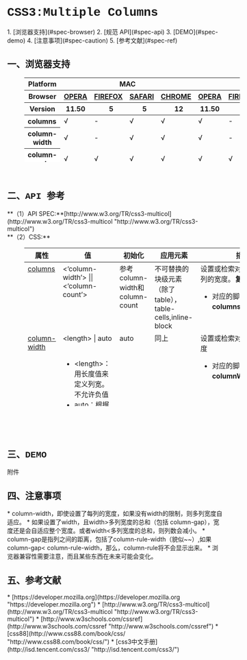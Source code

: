 <h1 style="font-family:Courier New">CSS3:Multiple Columns</h1>
1. [浏览器支持](#spec-browser)
2. [规范 API](#spec-api)
3. [DEMO](#spec-demo)
4. [注意事项](#spec-caution)
5. [参考文献](#spec-ref)

<h2 id="spec-browser" style="font-family:Courier New">一、浏览器支持</h2>
<table class="litmus-browser-support-results zeroBorder" style="margin-left:40px" summary="Browser support for HTML5 Forms Inputs" height="197" width="920">
<tbody>
<tr>
<th class="primary-heading" scope="row"><span class="offScreen">Platform</span></th>
<th class="primary-heading" colspan="4" scope="colgroup">MAC</th>
<th class="primary-heading" colspan="5" scope="colgroup">WIN</th>
<th class="offScreen">%</th>
</tr>
<tr>
<th class="row-heading secondary-heading" scope="row"><span class="offScreen">Browser</span></th>
<th class="browser-id browser-opera secondary-heading" colspan="1" scope="col"><a href="http://www.opera.com/browser/" target="_blank" title="Download the Opera web browser">OPERA</a></th>
<th class="browser-firefox browser-id secondary-heading" colspan="1" scope="col"><a href="http://www.mozilla-europe.org/en/firefox/" target="_blank" title="Download the Firefox web browser">FIREFOX</a></th>
<th class="browser-id browser-safari secondary-heading" colspan="1" scope="col"><a href="http://www.apple.com/safari/download/" target="_blank" title="Download the Safari web browser">SAFARI</a></th>
<th class="browser-chrome browser-id secondary-heading" colspan="1" scope="col"><a href="http://www.google.com/chrome/" target="_blank" title="Download the Chrome web browser">CHROME</a></th>
<th class="browser-id browser-opera secondary-heading" colspan="1" scope="col"><a href="http://www.opera.com/browser/" target="_blank" title="Download the Opera web browser">OPERA</a></th>
<th class="browser-firefox browser-id secondary-heading" colspan="1" scope="colgroup"><a href="http://www.mozilla-europe.org/en/firefox/" target="_blank" title="Download the Firefox web browser">FIREFOX</a></th>
<th class="browser-id browser-safari secondary-heading" colspan="1" scope="col"><a href="http://www.apple.com/safari/download/" target="_blank" title="Download the Safari web browser">SAFARI</a></th>
<th class="browser-id browser-ie secondary-heading" colspan="1" scope="colgroup"><a href="http://www.microsoft.com/ie/" target="_blank" title="Download the Ie web browser">IE</a></th>
<th class="browser-chrome browser-id secondary-heading" colspan="1" scope="colgroup"><a href="http://www.google.com/chrome/" target="_blank" title="Download the Chrome web browser">CHROME</a></th>
<th class="offScreen">&nbsp;</th>
</tr>
<tr>
<th class="row-heading tertiary-heading" scope="row"><span class="offScreen">Version</span></th>
<th class="tertiary-heading" scope="col"> 11.50 </th>
<th class="tertiary-heading" scope="col">&nbsp;&nbsp; 5 </th>
<th class="tertiary-heading" scope="col">&nbsp;&nbsp; 5 </th>
<th class="tertiary-heading" scope="col">&nbsp;&nbsp; 12 </th>
<th class="tertiary-heading" scope="col"> 11.50 </th>
<th class="tertiary-heading" scope="col">&nbsp;&nbsp;&nbsp; 5<br>
</th>
<th class="tertiary-heading" scope="col">&nbsp;&nbsp; 5 </th>
<th class="tertiary-heading" scope="col">&nbsp;9<br>
</th>
<th class="tertiary-heading" scope="col">&nbsp;&nbsp; 12<br>
</th>
<th class="offScreen">&nbsp;</th>
</tr>
</tbody>
 
<tbody>
<tr>
<th style="text-align:left" bgcolor="#ffffff">columns<br>
</th>
<td>√<br>
</td>
<td>-<br>
</td>
<td>√<br>
</td>
<td>√<br>
</td>
<td>√<br>
</td>
<td>-<br>
</td>
<td>√<br>
</td>
<td>-<br>
</td>
<td>√<br>
</td>
<td><br>
</td>
</tr>
<tr>
<th class="row-heading" scope="row">column-width<br>
</th>
<td>√<br>
</td>
<td>-<br>
</td>
<td class="supported">√<br>
</td>
<td class="supported">√<br>
</td>
<td>√<br>
</td>
<td>-<br>
</td>
<td class="supported">√<br>
</td>
<td>-<br>
</td>
<td class="supported">√<br>
</td>
<td class="grade-limited support-grade"><br>
</td>
</tr>
<tr>
<th style="text-align:left" bgcolor="#ffffff">column-count<br>
</th>
<td>√<br>
</td>
<td>√<br>
</td>
<td>√<br>
</td>
<td>√<br>
</td>
<td>√<br>
</td>
<td>√<br>
</td>
<td>√<br>
</td>
<td>-<br>
</td>
<td>√<br>
</td>
<td><br>
</td>
</tr>
<tr>
<th style="text-align:left" bgcolor="#ffffff">column-gap<br>
</th>
<td>√<br>
</td>
<td>√<br>
</td>
<td>√<br>
</td>
<td>√<br>
</td>
<td>√<br>
</td>
<td>√<br>
</td>
<td>√<br>
</td>
<td>-<br>
</td>
<td>√<br>
</td>
<td><br>
</td>
</tr>
<tr>
<th style="text-align:left" bgcolor="#ffffff">column-rule<br>
</th>
<td>√<br>
</td>
<td>√<br>
</td>
<td>√<br>
</td>
<td>√<br>
</td>
<td>√<br>
</td>
<td>√<br>
</td>
<td>√<br>
</td>
<td>-<br>
</td>
<td>√<br>
</td>
<td><br>
</td>
</tr>
<tr>
<th style="text-align:left" bgcolor="#ffffff">column-rule-width<br>
</th>
<td>√<br>
</td>
<td>√<br>
</td>
<td>√<br>
</td>
<td>√<br>
</td>
<td>√<br>
</td>
<td>√<br>
</td>
<td>√<br>
</td>
<td>-<br>
</td>
<td>√<br>
</td>
<td><br>
</td>
</tr>
<tr>
<th style="text-align:left" bgcolor="#ffffff">column-rule-style<br>
</th>
<td>√<br>
</td>
<td>√<br>
</td>
<td>√<br>
</td>
<td>√<br>
</td>
<td>√<br>
</td>
<td>√<br>
</td>
<td>√<br>
</td>
<td>-<br>
</td>
<td>√<br>
</td>
<td><br>
</td>
</tr>
<tr>
<th style="text-align:left" bgcolor="#ffffff">column-rule-color<br>
</th>
<td>√<br>
</td>
<td>√<br>
</td>
<td>√<br>
</td>
<td>√<br>
</td>
<td>√<br>
</td>
<td>√<br>
</td>
<td>√<br>
</td>
<td>-<br>
</td>
<td>√<br>
</td>
<td><br>
</td>
</tr>
<tr>
<th style="text-align:left" bgcolor="#ffffff">column-span<br>
</th>
<td>√<br>
</td>
<td>-<br>
</td>
<td>-<br>
</td>
<td>√<br>
</td>
<td>√<br>
</td>
<td>-<br>
</td>
<td>-<br>
</td>
<td>-<br>
</td>
<td>√<br>
</td>
<td><br>
</td>
</tr>
<tr>
<th style="text-align:left" bgcolor="#ffffff">column-fill<br>
</th>
<td>-<br>
</td>
<td>-<br>
</td>
<td>-<br>
</td>
<td>-<br>
</td>
<td>-<br>
</td>
<td>-<br>
</td>
<td>-<br>
</td>
<td>-<br>
</td>
<td>-<br>
</td>
<td><br>
</td>
</tr>
<tr>
<th style="text-align:left" bgcolor="#ffffff">column-break-before<br>
</th>
<td>-<br>
</td>
<td>-<br>
</td>
<td>&nbsp;√&nbsp;&nbsp; <br>
</td>
<td>√<br>
</td>
<td>-<br>
</td>
<td>-<br>
</td>
<td>√<br>
</td>
<td>-<br>
</td>
<td>√<br>
</td>
<td><br>
</td>
</tr>
<tr>
<th style="text-align:left" bgcolor="#ffffff">column-break-after<br>
</th>
<td>-<br>
</td>
<td>-<br>
</td>
<td>√<br>
</td>
<td>√<br>
</td>
<td>-<br>
</td>
<td>-<br>
</td>
<td>√<br>
</td>
<td>-<br>
</td>
<td>√<br>
</td>
<td><br>
</td>
</tr>
<tr>
<th style="text-align:left" bgcolor="#ffffff">column-break-inside<br>
</th>
<td>-<br>
</td>
<td>-<br>
</td>
<td>√<br>
</td>
<td>√<br>
</td>
<td>-<br>
</td>
<td>-<br>
</td>
<td>√<br>
</td>
<td>-<br>
</td>
<td>√<br>
</td>
<td><br>
</td>
</tr>
</tbody>
</table>
<br>
<h2 id="spec-api" style="font-family:Courier New">二、API 参考</h2>
**（1）API SPEC:**[http://www.w3.org/TR/css3-multicol](http://www.w3.org/TR/css3-multicol "http://www.w3.org/TR/css3-multicol")<br/>
**（2）CSS:**
<table class="proptable zeroBorder" style="margin-left:40px" height="369" width="920">
<tbody>
<tr>
<th>属性<br>
</th>
<th>值<br>
</th>
<th>初始化<br>
</th>
<th>应用元素<br>
</th>
<th>描述<br>
</th>
<th>类型<br>
</th>
</tr>
</tbody>
 
<tbody>
<tr valign="baseline">
<td style="text-align:left"><a class="property" href="http://www.w3.org/TR/css3-multicol/#columns0">columns</a><br>
</td>
<td style="text-align:left">&lt;‘column-width’&gt; || &lt;‘column-count’&gt; <br>
</td>
<td style="text-align:left">参考column-width和column-count<br>
</td>
<td style="text-align:left">不可替换的块级元素（除了table），table-cells,inline-block<br>
</td>
<td style="text-align:left">设置或检索对象的列数和每列的宽度。<b>复合属性</b><br>
<ul><li>对应的脚本特性为<b>columns</b>。</li></ul>
</td>
<td style="text-align:left">视觉<br>
</td>
</tr>
<tr valign="baseline">
<td style="text-align:left"><a class="property" href="http://www.w3.org/TR/css3-multicol/#column-width">column-width</a><br>
</td>
<td style="text-align:left">&lt;length&gt; | auto <br>
<br>
<div class="cont">
<ul><li>&lt;length&gt;：用长度值来定义列宽。不允许负值</li>
<li>auto：根据column-count自定分配宽度 </li></ul>
</div>
<br>
</td>
<td style="text-align:left">auto <br>
</td>
<td style="text-align:left">同上<br>
</td>
<td style="text-align:left">设置或检索对象的每列的宽度<br>
<ul><li>对应的脚本特性为<b>columnWidth</b>。</li></ul>
</td>
<td style="text-align:left">视觉<br>
</td>
</tr>
<tr valign="baseline">
<td style="text-align:left"><a href="http://www.w3.org/TR/css3-multicol/#column-count" id="t2yr" title="http://www.w3.org/TR/css3-multicol/#column-count">column-count</a><br>
</td>
<td style="text-align:left">&lt;integer&gt; | auto <br>
<br>
<div class="cont">
<ul><li>&lt;integer&gt;：用整数值来定义列数。不允许负值</li>
<li>auto：根据column-width自定分配宽度 </li></ul>
</div>
<br>
</td>
<td style="text-align:left">auto <br>
</td>
<td style="text-align:left">同上<br>
</td>
<td style="text-align:left">
<div class="cont">设置或检索对象的列数
<ul><li>对应的脚本特性为<b>columnCount</b>。</li></ul>
</div>
<br>
</td>
<td style="text-align:left">视觉<br>
</td>
</tr>
<tr valign="baseline">
<td style="text-align:left"><a class="property" href="http://www.w3.org/TR/css3-multicol/#column-gap0">column-gap</a><br>
</td>
<td style="text-align:left">&lt;length&gt; | normal <br>
<br>
<div class="cont">
<ul><li> &lt;length&gt;：用长度值来定义列与列之间的间隙。不允许负值</li>
<li><i>normal</i>：与<i>font-size</i>大小相同。</li></ul>
</div>
<br>
</td>
<td style="text-align:left">normal<br>
</td>
<td style="text-align:left">多列（multicol）元素<br>
</td>
<td style="text-align:left">
<div class="cont">设置或检索对象的列与列之间的间隙
<ul><li>对应的脚本特性为<b>columnGap</b>。</li></ul>
</div>
<br>
</td>
<td style="text-align:left">视觉<br>
</td>
</tr>
<tr valign="baseline">
<td style="text-align:left"><a class="property" href="http://www.w3.org/TR/css3-multicol/#column-rule0">column-rule</a><br>
</td>
<td style="text-align:left">&lt;‘column-rule-width’&gt; || &lt;‘column-rule-style’&gt; || [ &lt;‘column-rule-color’&gt; | transparent ] <br>
<br>
</td>
<td style="text-align:left">复合属性，参考具体的属性<br>
</td>
<td style="text-align:left">同上<br>
</td>
<td style="text-align:left">
<div class="cont">设置或检索对象的列与列之间的边框。复合属性。类似border属性 
<ul><li>对应的脚本特性为<b>columnRule</b>。</li></ul>
</div>
<br>
</td>
<td style="text-align:left">视觉<br>
</td>
</tr>
<tr>
<td style="text-align:left"><a class="property" href="http://www.w3.org/TR/css3-multicol/#column-rule-width">column-rule-width</a><br>
</td>
<td style="text-align:left">&lt;length&gt; | thin | medium | thick<br>
<br>
<div class="cont">
<ul><li>&lt;length&gt;：用长度值来定义边框的厚度。不允许负值</li>
<li>medium：定义默认厚度的边框。</li>
<li>thin：定义比默认厚度细的边框。</li>
<li>thick：定义比默认厚度粗的边框。 </li></ul>
</div>
<br>
</td>
<td style="text-align:left">medium<br>
</td>
<td style="text-align:left">同上<br>
</td>
<td style="text-align:left">
<div class="cont">设置或检索对象的列与列之间的边框厚度。参阅border-width属性 
<ul><li>如果column-rule-style设置为none，本属性将失去作用。 </li>
<li>对应的脚本特性为<b>columnRuleWidth</b>。</li></ul>
</div>
<br>
</td>
<td style="text-align:left">视觉<br>
</td>
</tr>
<tr>
<td style="text-align:left"><a class="property" href="http://www.w3.org/TR/css3-multicol/#column-rule-style">column-rule-style</a><br>
</td>
<td style="text-align:left">none | hidden | dotted | dashed | solid | double | groove | ridge | inset | outset<br>
<br>
<div class="cont">
<ul><li> none：无轮廓。column-rule-color与column-rule-width将被忽略</li>
<li>hidden：隐藏边框。</li>
<li>dotted：点状轮廓。</li>
<li>dashed：虚线轮廓。</li>
<li>solid：实线轮廓</li>
<li>double：双线轮廓。两条单线与其间隔的和等于指定的column-rule-width值</li>
<li>groove：3D凹槽轮廓。ridge：3D凸槽轮廓。</li>
<li>inset：3D凹边轮廓。outset：3D凸边轮廓。 </li></ul>
</div>
</td>
<td style="text-align:left">none <br>
</td>
<td style="text-align:left">同上<br>
</td>
<td style="text-align:left">
<div class="cont">设置或检索对象的列与列之间的边框样式。参阅border-style属性 
<ul><li>如果column-rule-width等于0，本属性将失去作用。</li>
<li>对应的脚本特性为<b>columnRuleStyle</b>。</li></ul>
</div>
<br>
</td>
<td style="text-align:left">视觉<br>
</td>
</tr>
<tr>
<td style="text-align:left"><a class="property" href="http://www.w3.org/TR/css3-multicol/#column-rule-color">column-rule-color</a><br>
</td>
<td style="text-align:left">&lt;color&gt; <br>
</td>
<td style="text-align:left">和color属性一样<br>
</td>
<td style="text-align:left">同上<br>
</td>
<td style="text-align:left">
<div class="cont">设置或检索对象的列与列之间的边框颜色。参阅border-color属性 
<ul><li>如果column-rule-width等于0或column-rule-style设置为none，本属性将被忽略。</li>
<li>对应的脚本特性为<b>columnRuleWidth</b>。</li></ul>
</div>
<br>
</td>
<td style="text-align:left">视觉<br>
</td>
</tr>
<tr>
<td style="text-align:left"><a class="property" href="http://www.w3.org/TR/css3-multicol/#column-span0">column-span</a><br>
</td>
<td style="text-align:left">none | all <br>
<br>
<div class="cont">
<ul><li> none：不跨列</li>
<li>all：横跨所有列 </li></ul>
</div>
<br>
</td>
<td style="text-align:left">none<br>
</td>
<td style="text-align:left">块级元素（除了浮动元素，和绝对定位元素）<br>
</td>
<td style="text-align:left">
<div class="cont"> 设置或检索对象元素是否横跨所有列<b>。</b>
<ul><li>对应的脚本特性为<b>columnSpan</b>。</li></ul>
</div>
<br>
</td>
<td style="text-align:left">视觉<br>
</td>
</tr>
<tr>
<td style="text-align:left"><a class="property" href="http://www.w3.org/TR/css3-multicol/#column-fill">column-fill</a><br>
</td>
<td style="text-align:left">auto | balance <br>
<br>
<div class="cont">
<ul><li> auto：列高度自适应内容</li>
<li>balance：所有列的高度以其中最高的一列统一 </li></ul>
</div>
<br>
</td>
<td style="text-align:left">balance<br>
</td>
<td style="text-align:left">多列（multicol）元素<br>
</td>
<td style="text-align:left">
<div class="cont">设置或检索对象所有列的高度是否统一。
<ul><li>对应的脚本特性为<b>columnFill</b>。</li></ul>
</div>
<br>
</td>
<td style="text-align:left">视觉<br>
</td>
</tr>
<tr>
<td style="text-align:left"><a class="property" href="http://www.w3.org/TR/css3-multicol/#break-before">column-break-before</a><br>
</td>
<td style="text-align:left">auto | always | avoid | left | right | page | column | avoid-page | avoid-column <br>
<br>
<div class="cont">
<ul><li> auto：既不强迫也不禁止在元素之前断行并产生新列</li>
<li>always：总是在元素之前断行并产生新列</li>
<li>avoid：避免在元素之前断行并产生新列 </li></ul>
</div>
<br>
</td>
<td style="text-align:left">auto<br>
</td>
<td style="text-align:left">块级元素<br>
</td>
<td style="text-align:left">
<div class="cont">设置或检索对象之前是否断行<b>。</b>
<ul><li>对应的脚本特性为<b>columnBreakBefore</b>。</li></ul>
</div>
<br>
</td>
<td style="text-align:left">paged(分页？)<br>
</td>
</tr>
<tr>
<td style="text-align:left"><a class="property" href="http://www.w3.org/TR/css3-multicol/#break-after">column-break-after</a><br>
</td>
<td style="text-align:left">auto | always | avoid | left | right | page | column | avoid-page | avoid-column <br>
<br>
<div class="cont">
<ul><li> auto：既不强迫也不禁止在元素之后断行并产生新列</li>
<li>always：总是在元素之后断行并产生新列</li>
<li>avoid：避免在元素之后断行并产生新列 </li></ul>
</div>
<br>
</td>
<td style="text-align:left">auto<br>
</td>
<td style="text-align:left">同上<br>
</td>
<td style="text-align:left">
<div class="cont">设置或检索对象之后是否断行<b>。</b>
<ul><li>对应的脚本特性为<b>columnBreakAfter</b>。</li></ul>
</div>
<br>
</td>
<td style="text-align:left">paged<br>
</td>
</tr>
<tr>
<td style="text-align:left"><a class="property" href="http://www.w3.org/TR/css3-multicol/#break-inside">column-break-inside</a><br>
</td>
<td style="text-align:left">auto | avoid | avoid-page | avoid-column <br>
<br>
<div class="cont">
<ul><li> auto：既不强迫也不禁止在元素内部断行并产生新列</li>
<li>avoid：避免在元素内部断行并产生新列 </li></ul>
</div>
<br>
</td>
<td style="text-align:left">auto<br>
</td>
<td style="text-align:left">同上<br>
</td>
<td style="text-align:left">
<div class="cont">设置或检索对象内部是否断行<b>。</b>
<ul><li>对应的脚本特性为<b>columnBreakInside</b>。</li></ul>
</div>
<br>
</td>
<td style="text-align:left">paged<br>
</td>
</tr>
</tbody>
</table>
<br>
<br>
<br>
<h2 id="spec-demo" style="font-family:Courier New">三、DEMO</h2>
附件
<h2 id="spec-caution" style="font-family:Courier New">四、注意事项</h2>
* column-width，即使设置了每列的宽度，如果没有width的限制，则多列宽度自适应。
* 如果设置了width，且width&gt;多列宽度的总和（包括 column-gap），宽度还是会自适应整个宽度。或者width&lt;多列宽度的总和，则列数会减小。
* column-gap是指列之间的距离，包括了column-rule-width（貌似~~）,如果column-gap&lt; column-rule-width，那么，column-rule将不会显示出来。
* 浏览器兼容性需要注意，而且某些东西在未来可能会变化。

<h2 id="spec-ref" style="font-family:Courier New">五、参考文献</h2>
* [https://developer.mozilla.org](https://developer.mozilla.org "https://developer.mozilla.org")
* [http://www.w3.org/TR/css3-multicol](http://www.w3.org/TR/css3-multicol "http://www.w3.org/TR/css3-multicol")
* [http://www.w3schools.com/cssref](http://www.w3schools.com/cssref "http://www.w3schools.com/cssref")
* [css88](http://www.css88.com/book/css/ "http://www.css88.com/book/css/")
* [css3中文手册](http://isd.tencent.com/css3/ "http://isd.tencent.com/css3/")

